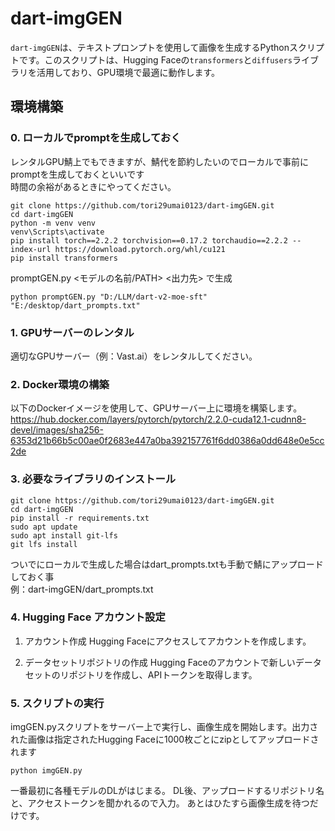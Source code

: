 # dart-imgGEN
`dart-imgGEN`は、テキストプロンプトを使用して画像を生成するPythonスクリプトです。このスクリプトは、Hugging Faceの`transformers`と`diffusers`ライブラリを活用しており、GPU環境で最適に動作します。

## 環境構築
### 0. ローカルでpromptを生成しておく
レンタルGPU鯖上でもできますが、鯖代を節約したいのでローカルで事前にpromptを生成しておくといいです<br>
時間の余裕があるときにやってください。
```
git clone https://github.com/tori29umai0123/dart-imgGEN.git
cd dart-imgGEN
python -m venv venv
venv\Scripts\activate
pip install torch==2.2.2 torchvision==0.17.2 torchaudio==2.2.2 --index-url https://download.pytorch.org/whl/cu121
pip install transformers
```
promptGEN.py <モデルの名前/PATH> <出力先> で生成
```
python promptGEN.py "D:/LLM/dart-v2-moe-sft" "E:/desktop/dart_prompts.txt"
```

### 1. GPUサーバーのレンタル
適切なGPUサーバー（例：Vast.ai）をレンタルしてください。

### 2. Docker環境の構築
以下のDockerイメージを使用して、GPUサーバー上に環境を構築します。
https://hub.docker.com/layers/pytorch/pytorch/2.2.0-cuda12.1-cudnn8-devel/images/sha256-6353d21b66b5c00ae0f2683e447a0ba392157761f6dd0386a0dd648e0e5cc2de

### 3. 必要なライブラリのインストール
```
git clone https://github.com/tori29umai0123/dart-imgGEN.git
cd dart-imgGEN
pip install -r requirements.txt
sudo apt update
sudo apt install git-lfs
git lfs install
```
ついでにローカルで生成した場合はdart_prompts.txtも手動で鯖にアップロードしておく事<br>
例：dart-imgGEN/dart_prompts.txt

### 4. Hugging Face アカウント設定

1. アカウント作成
Hugging Faceにアクセスしてアカウントを作成します。

2. データセットリポジトリの作成
Hugging Faceのアカウントで新しいデータセットのリポジトリを作成し、APIトークンを取得します。

### 5. スクリプトの実行
imgGEN.pyスクリプトをサーバー上で実行し、画像生成を開始します。出力された画像は指定されたHugging Faceに1000枚ごとにzipとしてアップロードされます
```
python imgGEN.py
```
一番最初に各種モデルのDLがはじまる。
DL後、アップロードするリポジトリ名と、アクセストークンを聞かれるので入力。
あとはひたすら画像生成を待つだけです。
